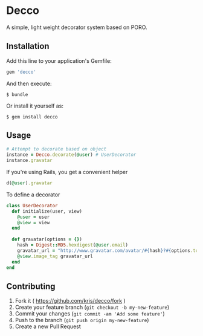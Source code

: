 # Decco

A simple, light weight decorator system based on PORO. 

## Installation

Add this line to your application's Gemfile:

```ruby
gem 'decco'
```

And then execute:

    $ bundle

Or install it yourself as:

    $ gem install decco

## Usage

```ruby
# Attempt to decorate based on object
instance = Decco.decorate(@user) # UserDecorator
instance.gravatar
```

If you're using Rails, you get a convenient helper
```ruby
d(@user).gravatar
```

To define a decorator
```ruby
class UserDecorator
  def initialize(user, view)
    @user = user
    @view = view
  end
  
  def gravatar(options = {})
    hash = Digest::MD5.hexdigest(@user.email)
    gravatar_url = "http://www.gravatar.com/avatar/#{hash}?#{options.to_query}"
    @view.image_tag gravatar_url
  end
end
```

## Contributing

1. Fork it ( https://github.com/kris/decco/fork )
2. Create your feature branch (`git checkout -b my-new-feature`)
3. Commit your changes (`git commit -am 'Add some feature'`)
4. Push to the branch (`git push origin my-new-feature`)
5. Create a new Pull Request
